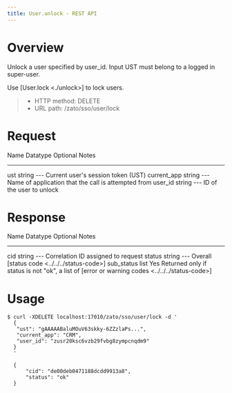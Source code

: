 ```yaml
---
title: User.unlock - REST API
---
```


Overview
========

Unlock a user specified by user_id. Input UST must belong to a logged in super-user.

Use [User.lock \<./unlock\>] to lock users.

> -   HTTP method: DELETE
> -   URL path: /zato/sso/user/lock

Request
=======

  Name          Datatype   Optional   Notes
  ------------- ---------- ---------- -----------------------------------------------------
  ust           string     \-\--      Current user\'s session token (UST)
  current_app   string     \-\--      Name of application that the call is attempted from
  user_id       string     \-\--      ID of the user to unlock

Response
========

  Name         Datatype   Optional   Notes
  ------------ ---------- ---------- ----------------------------------------------------------------------------------------------------------------
  cid          string     \-\--      Correlation ID assigned to request
  status       string     \-\--      Overall [status code \<../../../status-code\>]
  sub_status   list       Yes        Returned only if status is not \"ok\", a list of [error or warning codes \<../../../status-code\>]

Usage
=====

``` 
$ curl -XDELETE localhost:17010/zato/sso/user/lock -d '
  {
   "ust": "gAAAAABaluMOuV63skky-6ZZzlaPs...",
   "current_app": "CRM",
   "user_id": "zusr20ksc6vzb29fvbg8zympcnqdm9"
  }
  '

  {
      "cid": "de00deb0471188dcdd9913a8",
      "status": "ok"
  }
```
